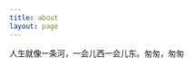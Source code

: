 ```yaml
---
title: about
layout: page
---
```


<html>
<head>
	<title>About</title>
</head>
<body>
<p>
	人生就像一条河，一会儿西一会儿东。匆匆，匆匆
</p>
</body>
</html>
